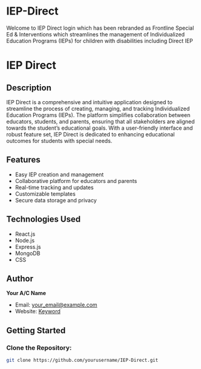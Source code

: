 # IEP-Direct
Welcome to IEP Direct login which has been rebranded as Frontline Special Ed &amp; Interventions which streamlines the management of Individualized Education Programs (IEPs) for children with disabilities including Direct IEP
# IEP Direct

## Description
IEP Direct is a comprehensive and intuitive application designed to streamline the process of creating, managing, and tracking Individualized Education Programs (IEPs). The platform simplifies collaboration between educators, students, and parents, ensuring that all stakeholders are aligned towards the student’s educational goals. With a user-friendly interface and robust feature set, IEP Direct is dedicated to enhancing educational outcomes for students with special needs.

## Features
- Easy IEP creation and management
- Collaborative platform for educators and parents
- Real-time tracking and updates
- Customizable templates
- Secure data storage and privacy

## Technologies Used
- React.js
- Node.js
- Express.js
- MongoDB
- CSS

## Author
**Your A/C Name**  
* Email: your_email@example.com
* Website: [Keyword](https://yourwebsite.com)

## Getting Started
### Clone the Repository:
```bash
git clone https://github.com/yourusername/IEP-Direct.git

